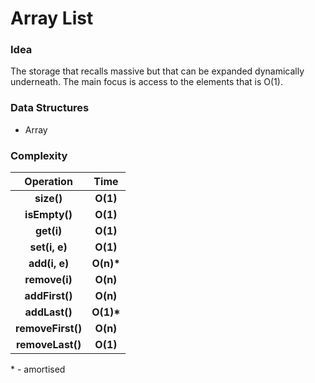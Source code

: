 # Array List

### Idea

The storage that recalls massive but that can be expanded dynamically underneath. The main focus is access to the elements that is O(1).

### Data Structures

- Array

### Complexity

<table>
    <thead>
        <tr>
            <th>Operation</th>
            <th>Time</th>
        </tr>
    </thead>
    <tbody>
        <tr>
            <td align="center"><b>size()</b></td>
            <td align="center"><b>O(1)</b></td>
        </tr>
        <tr>
            <td align="center"><b>isEmpty()</b></td>
            <td align="center"><b>O(1)</b></td>
        </tr>
        <tr>
            <td align="center"><b>get(i)</b></td>
            <td align="center"><b>O(1)</b></td>
        </tr>
        <tr>
            <td align="center"><b>set(i, e)</b></td>
            <td align="center"><b>O(1)</b></td>
        </tr>
        <tr>
            <td align="center"><b>add(i, e)</b></td>
            <td align="center"><b>O(n)*</b></td>
        </tr>
        <tr>
            <td align="center"><b>remove(i)</b></td>
            <td align="center"><b>O(n)</b></td>
        </tr>
        <tr>
            <td align="center"><b>addFirst()</b></td>
            <td align="center"><b>O(n)</b></td>
        </tr>
        <tr>
            <td align="center"><b>addLast()</b></td>
            <td align="center"><b>O(1)*</b></td>
        </tr>
        <tr>
            <td align="center"><b>removeFirst()</b></td>
            <td align="center"><b>O(n)</b></td>
        </tr>
        <tr>
            <td align="center"><b>removeLast()</b></td>
            <td align="center"><b>O(1)</b></td>
        </tr>
    </tbody>
</table>

\* - amortised

